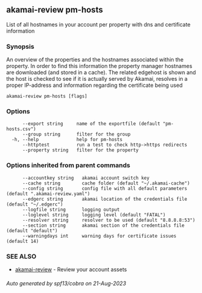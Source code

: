 ## akamai-review pm-hosts

List of all hostnames in your account per property with dns and certificate information

### Synopsis

An overview of the properties and the hostnames associated within the property. In order to find this information the property manager hostnames are downloaded (and stored in a cache).
The related edgehost is shown and the host is checked to see if it is actually served by Akamai, resolves in a proper IP-address and information regarding the certificate being used

```
akamai-review pm-hosts [flags]
```

### Options

```
      --export string     name of the exportfile (default "pm-hosts.csv")
      --group string      filter for the group
  -h, --help              help for pm-hosts
      --httptest          run a test to check http->https redirects
      --property string   filter for the property
```

### Options inherited from parent commands

```
      --accountkey string   akamai account switch key
      --cache string        cache folder (default "~/.akamai-cache")
      --config string       config file with all default parameters (default ".akamai-review.yaml")
      --edgerc string       akamai location of the credentials file (default "~/.edgerc")
      --logfile string      logging output
      --loglevel string     logging level (default "FATAL")
      --resolver string     resolver to be used (default "8.8.8.8:53")
      --section string      akamai section of the credentials file (default "default")
      --warningdays int     warning days for certificate issues (default 14)
```

### SEE ALSO

* [akamai-review](akamai-review.md)	 - Review your account assets

###### Auto generated by spf13/cobra on 21-Aug-2023

